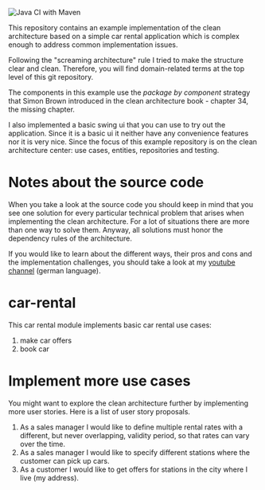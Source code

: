 ![Java CI with Maven](https://github.com/link-intersystems/clean-architecture-example/workflows/Java%20CI%20with%20Maven/badge.svg) 

This repository contains an example implementation of the clean architecture based on a simple car rental application
which is complex enough to address common implementation issues.

Following the "screaming architecture" rule I tried to make the structure clear and clean. Therefore, you will find
domain-related terms at the top level of this git repository.

The components in this example use the *package by component* strategy that Simon Brown introduced in the clean architecture 
book - chapter 34, the missing chapter.

I also implemented a basic swing ui that you can use to try out the application. Since it
is a basic ui it neither have any convenience features nor it is very nice. Since the focus
of this example repository is on the clean architecture center: use cases, entities, repositories and testing.

# Notes about the source code

When you take a look at the source code you should keep in mind that you see one solution
for every particular technical problem that arises when implementing the clean architecture.
For a lot of situations there are more than one way to solve them. Anyway, all solutions must
honor the dependency rules of the architecture.

If you would like to learn about the different ways, their pros and cons and the implementation
challenges, you should take a look at my [youtube channel](https://www.youtube.com/@cleancodeguru) (german language).

# car-rental
This car rental module implements basic car rental use cases:

1. make car offers
2. book car


# Implement more use cases

You might want to explore the clean architecture further by implementing more user stories.
Here is a list of user story proposals.

1. As a sales manager I would like to define multiple rental rates with
a different, but never overlapping, validity period, so that rates can vary over the time.
2. As a sales manager I would like to specify different stations where the customer can pick up cars.
3. As a customer I would like to get offers for stations in the city where I live (my address).